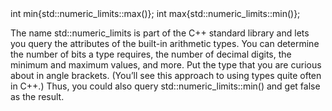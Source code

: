 


<limits>
int min{std::numeric_limits<int>::max()};
int max{std::numeric_limits<int>::min()};


 The name std::numeric_limits is part of the C++ standard library and lets you query the attributes
 of the built-in arithmetic types. You can determine the number of bits a type requires, the number of
 decimal digits, the minimum and maximum values, and more. Put the type that you are curious about in
 angle brackets. (You’ll see this approach to using types quite often in C++.) Thus, you could also query
 std::numeric_limits<bool>::min() and get false as the result.
